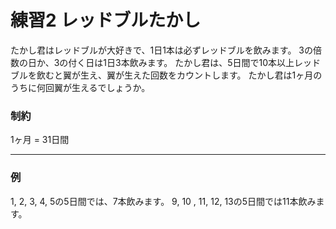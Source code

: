# 練習2 レッドブルたかし

たかし君はレッドブルが大好きで、1日1本は必ずレッドブルを飲みます。
3の倍数の日か、3の付く日は1日3本飲みます。
たかし君は、5日間で10本以上レッドブルを飲むと翼が生え、翼が生えた回数をカウントします。
たかし君は1ヶ月のうちに何回翼が生えるでしょうか。

### 制約
1ヶ月 = 31日間

---

### 例
1, 2, 3, 4, 5の5日間では、7本飲みます。
9, 10 , 11, 12, 13の5日間では11本飲みます。